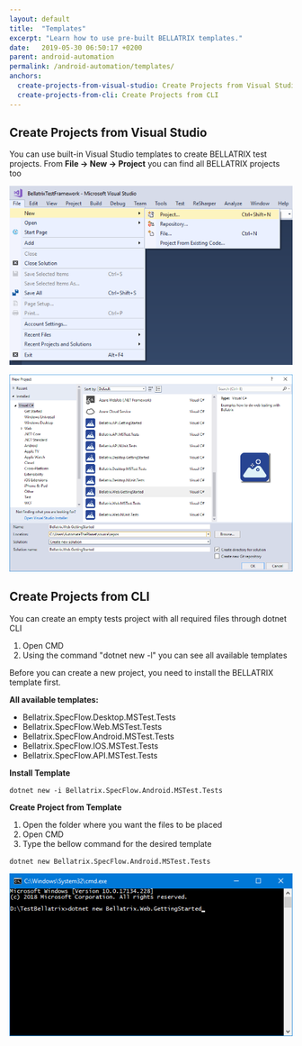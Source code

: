 ```yaml
---
layout: default
title:  "Templates"
excerpt: "Learn how to use pre-built BELLATRIX templates."
date:   2019-05-30 06:50:17 +0200
parent: android-automation
permalink: /android-automation/templates/
anchors:
  create-projects-from-visual-studio: Create Projects from Visual Studio
  create-projects-from-cli: Create Projects from CLI
---
```

Create Projects from Visual Studio
----------------------------------
You can use built-in Visual Studio templates to create BELLATRIX test projects.
From **File -> New -> Project** you can find all BELLATRIX projects too

![Create New Project Visual Studio](images/create-new-project-visual-studio.png)

![Create Getting Started Visual Studio](images/create-getting-started-solution-visual-studio.png)

Create Projects from CLI
------------------------
You can create an empty tests project with all required files through dotnet CLI
1. Open CMD
2. Using the command "dotnet new -l" you can see all available templates 

Before you can create a new project, you need to install the BELLATRIX template first.

**All available templates:**

- Bellatrix.SpecFlow.Desktop.MSTest.Tests
- Bellatrix.SpecFlow.Web.MSTest.Tests
- Bellatrix.SpecFlow.Android.MSTest.Tests
- Bellatrix.SpecFlow.IOS.MSTest.Tests
- Bellatrix.SpecFlow.API.MSTest.Tests

**Install Template**

```
dotnet new -i Bellatrix.SpecFlow.Android.MSTest.Tests
```

**Create Project from Template**
1. Open the folder where you want the files to be placed
2. Open CMD
3. Type the bellow command for the desired template

```
dotnet new Bellatrix.SpecFlow.Android.MSTest.Tests
```

![Create Getting Started CLI](images/create-getting-started-console.png)